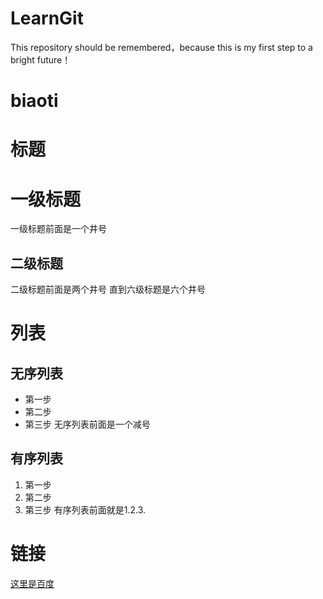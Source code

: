 # LearnGit
This repository should be remembered，because this is my first step to a bright future！
# biaoti
# 标题
# 一级标题
一级标题前面是一个井号
## 二级标题
二级标题前面是两个井号 直到六级标题是六个井号


# 列表
## 无序列表
- 第一步
- 第二步
- 第三步
无序列表前面是一个减号
## 有序列表
1. 第一步
2. 第二步
3. 第三步
有序列表前面就是1.2.3.


# 链接
[这里是百度](www.baidu.com)